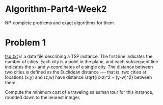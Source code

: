 # Algorithm-Part4-Week2
NP-complete problems and exact algorithms for them.

# Problem 1

[tsp.txt](https://github.com/YuxingLiu/Algorithms-Coursera/blob/master/Part4-Week2/tsp.txt) is a data file describing a TSP instance. The first line indicates the number of cities. Each city is a point in the plane, and each subsequent line indicates the x- and y-coordinates of a single city. The distance between two cities is defined as the Euclidean distance --- that is, two cities at locations (x,y) and (z,w) have distance \sqrt{(x-z)^2 + (y-w)^2} between them.

Compute the minimum cost of a traveling salesman tour for this instance, rounded down to the nearest integer.

